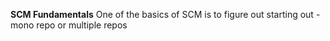 **SCM Fundamentals**
One of the basics of SCM is to figure out starting out - mono repo or multiple repos 
